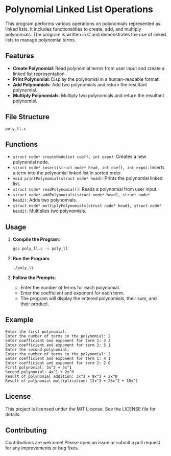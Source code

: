 # Polynomial Linked List Operations

This program performs various operations on polynomials represented as linked lists. It includes functionalities to create, add, and multiply polynomials. The program is written in C and demonstrates the use of linked lists to manage polynomial terms.

## Features

- **Create Polynomial**: Read polynomial terms from user input and create a linked list representation.
- **Print Polynomial**: Display the polynomial in a human-readable format.
- **Add Polynomials**: Add two polynomials and return the resultant polynomial.
- **Multiply Polynomials**: Multiply two polynomials and return the resultant polynomial.

## File Structure

```
poly_ll.c
```

## Functions

- `struct node* createNode(int coeff, int expo)`: Creates a new polynomial node.
- `struct node* insert(struct node* head, int coeff, int expo)`: Inserts a term into the polynomial linked list in sorted order.
- `void printPolynomial(struct node* head)`: Prints the polynomial linked list.
- `struct node* readPolynomial()`: Reads a polynomial from user input.
- `struct node* addPolynomials(struct node* head1, struct node* head2)`: Adds two polynomials.
- `struct node* multiplyPolynomials(struct node* head1, struct node* head2)`: Multiplies two polynomials.

## Usage

1. **Compile the Program**:
    ```sh
    gcc poly_ll.c -o poly_ll
    ```

2. **Run the Program**:
    ```sh
    ./poly_ll
    ```

3. **Follow the Prompts**:
    - Enter the number of terms for each polynomial.
    - Enter the coefficient and exponent for each term.
    - The program will display the entered polynomials, their sum, and their product.

## Example

```
Enter the first polynomial:
Enter the number of terms in the polynomial: 2
Enter coefficient and exponent for term 1: 3 2
Enter coefficient and exponent for term 2: 5 1
Enter the second polynomial:
Enter the number of terms in the polynomial: 2
Enter coefficient and exponent for term 1: 4 1
Enter coefficient and exponent for term 2: 2 0
First polynomial: 3x^2 + 5x^1 
Second polynomial: 4x^1 + 2x^0 
Result of polynomial addition: 3x^2 + 9x^1 + 2x^0 
Result of polynomial multiplication: 12x^3 + 26x^2 + 10x^1 
```

## License

This project is licensed under the MIT License. See the LICENSE file for details.

## Contributing

Contributions are welcome! Please open an issue or submit a pull request for any improvements or bug fixes.

